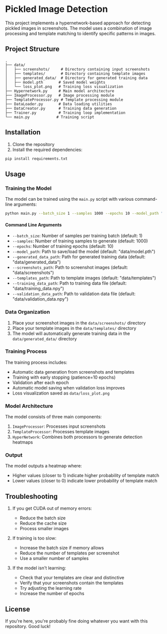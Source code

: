 # Pickled Image Detection

This project implements a hypernetwork-based approach for detecting pickled images in screenshots. The model uses a combination of image processing and template matching to identify specific patterns in images.

## Project Structure

```
.
├── data/
│   ├── screenshots/     # Directory containing input screenshots
│   ├── templates/       # Directory containing template images
│   ├── generated_data/  # Directory for generated training data
│   ├── model.pth       # Saved model weights
│   └── loss_plot.png   # Training loss visualization
├── Hypernetwork.py     # Main model architecture
├── ImageProcessor.py   # Image processing module
├── TemplateProcessor.py # Template processing module
├── DataLoader.py       # Data loading utilities
├── DataCreator.py      # Training data generation
├── Trainer.py          # Training loop implementation
└── main.py            # Training script
```

## Installation

1. Clone the repository
2. Install the required dependencies:
```bash
pip install requirements.txt
```

## Usage

### Training the Model

The model can be trained using the `main.py` script with various command-line arguments:

```bash
python main.py --batch_size 1 --samples 1000 --epochs 10 --model_path "data/model.pth"
```

#### Command Line Arguments

- `--batch_size`: Number of samples per training batch (default: 1)
- `--samples`: Number of training samples to generate (default: 1000)
- `--epochs`: Number of training epochs (default: 10)
- `--model_path`: Path to save/load the model (default: "data/model.pth")
- `--generated_data_path`: Path for generated training data (default: "data/generated_data")
- `--screenshots_path`: Path to screenshot images (default: "data/screenshots")
- `--templates_path`: Path to template images (default: "data/templates")
- `--training_data_path`: Path to training data file (default: "data/training_data.npy")
- `--validation_data_path`: Path to validation data file (default: "data/validation_data.npy")

### Data Organization

1. Place your screenshot images in the `data/screenshots/` directory
2. Place your template images in the `data/templates/` directory
3. The model will automatically generate training data in the `data/generated_data/` directory

### Training Process

The training process includes:
- Automatic data generation from screenshots and templates
- Training with early stopping (patience=10 epochs)
- Validation after each epoch
- Automatic model saving when validation loss improves
- Loss visualization saved as `data/loss_plot.png`

### Model Architecture

The model consists of three main components:
1. `ImageProcessor`: Processes input screenshots
2. `TemplateProcessor`: Processes template images
3. `HyperNetwork`: Combines both processors to generate detection heatmaps

### Output

The model outputs a heatmap where:
- Higher values (closer to 1) indicate higher probability of template match
- Lower values (closer to 0) indicate lower probability of template match


## Troubleshooting

1. If you get CUDA out of memory errors:
   - Reduce the batch size
   - Reduce the cache size
   - Process smaller images

2. If training is too slow:
   - Increase the batch size if memory allows
   - Reduce the number of templates per screenshot
   - Use a smaller number of samples

3. If the model isn't learning:
   - Check that your templates are clear and distinctive
   - Verify that your screenshots contain the templates
   - Try adjusting the learning rate
   - Increase the number of epochs

## License

If you're here, you're probably fine doing whatever you want with this repository. Good luck!